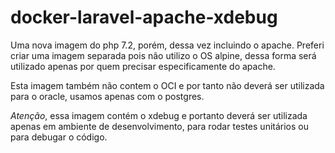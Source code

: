 # docker-laravel-apache-xdebug

Uma nova imagem do php 7.2, porém, dessa vez incluindo o apache. Preferi criar uma imagem separada pois não utilizo o OS alpine, dessa forma será utilizado apenas por quem precisar especificamente do apache. 

Esta imagem também não contem o OCI e por tanto não deverá ser utilizada para o oracle, usamos apenas com o postgres.

*Atenção*, essa imagem contém o xdebug e portanto deverá ser utilizada apenas em ambiente de desenvolvimento, para rodar testes unitários ou para debugar o código.
